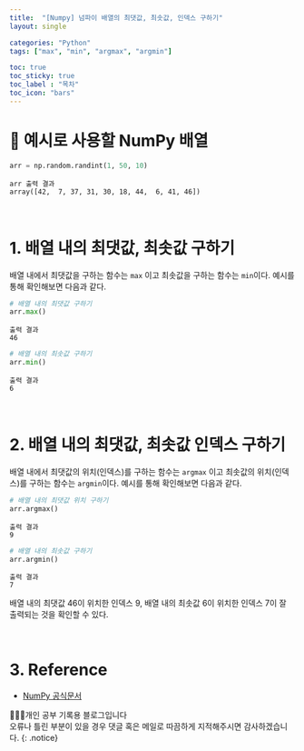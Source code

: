 ```yaml
---
title:  "[Numpy] 넘파이 배열의 최댓값, 최솟값, 인덱스 구하기"
layout: single

categories: "Python"
tags: ["max", "min", "argmax", "argmin"]

toc: true
toc_sticky: true
toc_label : "목차"
toc_icon: "bars"
---
```


<small> </small>

# 📍 예시로 사용할 NumPy 배열
```python
arr = np.random.randint(1, 50, 10)
```
```
arr 출력 결과
array([42,  7, 37, 31, 30, 18, 44,  6, 41, 46])
```

<br>

# 1. 배열 내의 최댓값, 최솟값 구하기
배열 내에서 최댓값을 구하는 함수는 ```max``` 이고 최솟값을 구하는 함수는 ```min```이다. 예시를 통해 확인해보면 다음과 같다.

```python
# 배열 내의 최댓값 구하기
arr.max()
```
```
출력 결과
46
```

```python
# 배열 내의 최솟값 구하기
arr.min()
```
```
출력 결과
6
```

<br>

# 2. 배열 내의 최댓값, 최솟값 인덱스 구하기
배열 내에서 최댓값의 위치(인덱스)를 구하는 함수는 ```argmax``` 이고 최솟값의 위치(인덱스)를 구하는 함수는 ```argmin```이다. 예시를 통해 확인해보면 다음과 같다.

```python
# 배열 내의 최댓값 위치 구하기
arr.argmax()
```
```
출력 결과
9
```

```python
# 배열 내의 최솟값 구하기
arr.argmin()
```
```
출력 결과
7
```

배열 내의 최댓값 46이 위치한 인덱스 9, 배열 내의 최솟값 6이 위치한 인덱스 7이 잘 출력되는 것을 확인할 수 있다.

<br>

# 3. Reference
- [NumPy 공식문서](https://numpy.org/)


👩🏻‍💻개인 공부 기록용 블로그입니다
<br>오류나 틀린 부분이 있을 경우 댓글 혹은 메일로 따끔하게 지적해주시면 감사하겠습니다.
{: .notice}